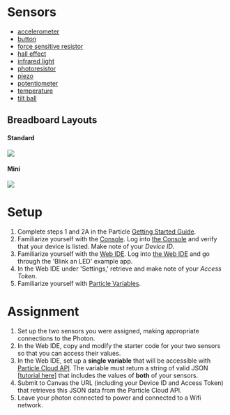 # Sensors

* [accelerometer](https://github.com/visualizedata/data-structures/blob/master/assignments/weekly_assignment_07/accelerometer.md)  
* [button](https://github.com/visualizedata/data-structures/blob/master/assignments/weekly_assignment_07/button.md)  
* [force sensitive resistor](https://github.com/visualizedata/data-structures/blob/master/assignments/weekly_assignment_07/fsr.md)  
* [hall effect](https://github.com/visualizedata/data-structures/blob/master/assignments/weekly_assignment_07/hall.md)  
* [infrared light](https://github.com/visualizedata/data-structures/blob/master/assignments/weekly_assignment_07/ir.md)  
* [photoresistor](https://github.com/visualizedata/data-structures/blob/master/assignments/weekly_assignment_07/photocell.md)  
* [piezo](https://github.com/visualizedata/data-structures/blob/master/assignments/weekly_assignment_07/piezo.md)  
* [potentiometer](https://github.com/visualizedata/data-structures/blob/master/assignments/weekly_assignment_07/potentiometer.md)  
* [temperature](https://github.com/visualizedata/data-structures/blob/master/assignments/weekly_assignment_07/temperature.md)  
* [tilt ball](https://github.com/visualizedata/data-structures/blob/master/assignments/weekly_assignment_07/tilt.md)  

## Breadboard Layouts

#### Standard

![](https://cdn.sparkfun.com/assets/3/d/f/a/9/518c0b34ce395fea62000002.jpg)

#### Mini

![](https://cdn.sparkfun.com/assets/e/7/7/e/c/5175c500ce395f5a49000004.jpg)

# Setup

1. Complete steps 1 and 2A in the Particle [Getting Started Guide](https://docs.particle.io/guide/getting-started/start/photon/).  
2. Familiarize yourself with the [Console](https://docs.particle.io/guide/tools-and-features/console/). Log into [the Console](https://console.particle.io/) and verify that your device is listed. Make note of your *Device ID*.   
3. Familiarize yourself with the [Web IDE](https://docs.particle.io/guide/getting-started/build/photon/). Log into [the Web IDE](https://build.particle.io/) and go through the 'Blink an LED' example app.  
4. In the Web IDE under 'Settings,' retrieve and make note of your *Access Token*.  
5. Familiarize yourself with [Particle Variables](https://docs.particle.io/reference/firmware/photon/#particle-variable-).  

# Assignment

1. Set up the two sensors you were assigned, making appropriate connections to the Photon.  
2. In the Web IDE, copy and modify the starter code for your two sensors so that you can access their values.  
3. In the Web IDE, set up a **single variable** that will be accessible with [Particle Cloud API](https://docs.particle.io/reference/api/). The variable must return a string of valid JSON [[tutorial here](https://community.particle.io/t/using-spark-publish-with-simple-json-data/3469)] that includes the values of **both** of your sensors.  
4. Submit to Canvas the URL (including your Device ID and Access Token) that retrieves this JSON data from the Particle Cloud API.  
5. Leave your photon connected to power and connected to a Wifi network.  

